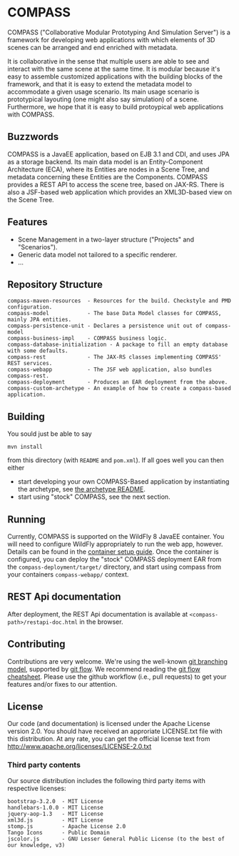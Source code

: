 COMPASS
=======

COMPASS ("Collaborative Modular Prototyping And Simulation Server") is a framework for developing
web applications with which elements of 3D scenes can be arranged and end enriched with metadata.

It is collaborative in the sense that multiple users are able to see and interact with the same scene at the same time. 
It is modular because it's easy to assemble customized applications with the building blocks of the framework, and that it is easy to extend the metadata model to accommodate a given usage scenario.
Its main usage scenario is prototypical layouting (one might also say simulation) of a scene. Furthermore, we hope that it is easy to build protoypical web applications with COMPASS.


Buzzwords
---------

COMPASS is a JavaEE application, based on EJB 3.1 and CDI, and uses JPA as a storage backend.
Its main data model is an Entity-Component Architecture (ECA), where its Entities are nodes in a Scene Tree, and metadata concerning these Entities are the Components.
COMPASS provides a REST API to access the scene tree, based on JAX-RS.
There is also a JSF-based web application which provides an XML3D-based view on the Scene Tree.


Features
--------

* Scene Management in a two-layer structure ("Projects" and "Scenarios").
* Generic data model not tailored to a specific renderer.
* ...


Repository Structure
--------------------

    compass-maven-resources  - Resources for the build. Checkstyle and PMD configuration.
    compass-model            - The base Data Model classes for COMPASS, mainly JPA entities.
    compass-persistence-unit - Declares a persistence unit out of compass-model
    compass-business-impl    - COMPASS business logic.
    compass-database-initialization - A package to fill an empty database with some defaults.
    compass-rest             - The JAX-RS classes implementing COMPASS' REST services.
    compass-webapp           - The JSF web application, also bundles compass-rest.
    compass-deployment       - Produces an EAR deployment from the above.
    compass-custom-archetype - An example of how to create a compass-based application.


Building
--------

You sould just be able to say

    mvn install

from this directory (with `README` and `pom.xml`). If all goes well you can then either

* start developing your own COMPASS-Based application by instantiating the archetype, see [the archetype README](compass-custom-archetype/README.md).
* start using "stock" COMPASS, see the next section.


Running
-------

Currently, COMPASS is supported on the WildFly 8 JavaEE container. You will need to configure WildFly appropriately to run the web app, however. Details can be found in the [container setup guide](CONTAINER.md).
Once the container is configured, you can deploy the "stock" COMPASS deployment EAR from the `compass-deployment/target/` directory, and start using compass from your containers `compass-webapp/` context.


REST Api documentation
----------------------

After deployment, the REST Api documentation is available at `<compass-path>/restapi-doc.html` in the browser.


Contributing
------------

Contributions are very welcome. We're using the well-known [git branching model](http://nvie.com/posts/a-successful-git-branching-model/), supported by [git flow](https://github.com/nvie/gitflow). We recommend reading the [git flow cheatsheet](http://danielkummer.github.io/git-flow-cheatsheet/).
Please use the github workflow (i.e., pull requests) to get your features and/or fixes to our attention.


License
-------

Our code (and documentation) is licensed under the Apache License version 2.0. You should have received an approriate LICENSE.txt file with this distribution. At any rate, you can get the official license text from http://www.apache.org/licenses/LICENSE-2.0.txt

### Third party contents

Our source distribution includes the following third party items with respective licenses:

    bootstrap-3.2.0  - MIT License
    handlebars-1.0.0 - MIT License
    jquery-aop-1.3   - MIT License
    xml3d.js         - MIT License
    stomp.js         - Apache License 2.0
    Tango Icons      - Public Domain
    jscolor.js       - GNU Lesser General Public License (to the best of our knowledge, v3)
